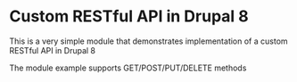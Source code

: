 # Custom RESTful API in Drupal 8

This is a very simple module that demonstrates implementation of a custom RESTful API in Drupal 8

The module example supports GET/POST/PUT/DELETE methods
